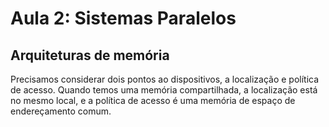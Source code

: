 # Aula 2: Sistemas Paralelos

## Arquiteturas de memória

Precisamos considerar dois pontos ao dispositivos, a localização e política de acesso. Quando temos uma memória compartilhada, a localização está no mesmo local, e a política de acesso é uma memória de espaço de endereçamento comum.